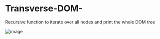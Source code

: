 # Transverse-DOM-
Recursive function to iterate over all nodes and print the whole DOM tree

![image](https://user-images.githubusercontent.com/57283161/82079663-d8202180-9700-11ea-9860-89b2e2cdbe81.png)
